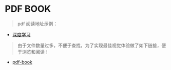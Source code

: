 # PDF BOOK

> pdf 阅读地址示例：

* [深度学习](http://wugenqiang.gitee.io/file-storage/pdf.js/web/viewer.html?file=../../深度学习/深度学习基础教程.pdf)

> 由于文件数量过多，不便于查找，为了实现最佳视觉体验做了如下链接，便于浏览和阅读！

* [pdf-book](https://wugenqiang.github.io/NoteBook/#/ibooks/pdf-book)

